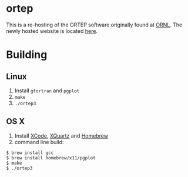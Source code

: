 # ortep

This is a re-hosting of the ORTEP software originally found at [ORNL](http://web.ornl.gov/sci/ortep/ortep.html). The newly hosted website is located [here](https://ornl-ndav.github.io/ortep/ortep.html).

Building
========

Linux
-----

1. Install `gfortran` and `pgplot`
2. `make`
3. `./ortep3`

OS X
-----
1. Install [XCode](https://developer.apple.com/xcode/download/), [XQuartz](http://www.xquartz.org/) and [Homebrew](http://brew.sh/)
2. command line build:
```
$ brew install gcc
$ brew install homebrew/x11/pgplot
$ make
$ ./ortep3
```

